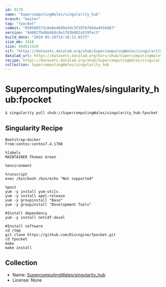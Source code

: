 ```yaml
---
id: 9178
name: "SupercomputingWales/singularity_hub"
branch: "master"
tag: "fpocket"
commit: "050506573c0e8e40d9a5dc3f297bfb6da4916d87"
version: "846827bdbb868c8e1f83b802a539fec3"
build_date: "2019-05-28T14:10:13.857Z"
size_mb: 1618
size: 494911519
sif: "https://datasets.datalad.org/shub/SupercomputingWales/singularity_hub/fpocket/2019-05-28-05050657-846827bd/846827bdbb868c8e1f83b802a539fec3.simg"
datalad_url: https://datasets.datalad.org?dir=/shub/SupercomputingWales/singularity_hub/fpocket/2019-05-28-05050657-846827bd/
recipe: https://datasets.datalad.org/shub/SupercomputingWales/singularity_hub/fpocket/2019-05-28-05050657-846827bd/Singularity
collection: SupercomputingWales/singularity_hub
---
```


# SupercomputingWales/singularity_hub:fpocket

```bash
$ singularity pull shub://SupercomputingWales/singularity_hub:fpocket
```

## Singularity Recipe

```singularity
Bootstrap:docker  
From:centos:centos7.4.1708

%labels
MAINTAINER Thomas Green

%environment

%runscript
exec /bin/bash /bin/echo "Not supported"

%post  
yum -y install yum-utils
yum -y install epel-release
yum -y groupinstall "Base"
yum -y groupinstall "Development Tools"

#Install dependency
yum -y install netcdf-devel

#Install software
cd /tmp
git clone https://github.com/Discngine/fpocket.git
cd fpocket
make 
make install
```

## Collection

 - Name: [SupercomputingWales/singularity_hub](https://github.com/SupercomputingWales/singularity_hub)
 - License: None

